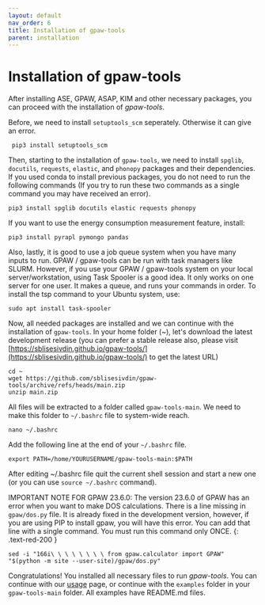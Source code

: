```yaml
---
layout: default
nav_order: 6
title: Installation of gpaw-tools
parent: installation
---
```


# Installation of gpaw-tools

After installing ASE, GPAW, ASAP, KIM and other necessary packages, you can proceed with the installation of *gpaw-tools*.

Before, we need to install `setuptools_scm` seperately. Otherwise it can give an error.

     pip3 install setuptools_scm
 
Then, starting to the installation of `gpaw-tools`, we need to install `spglib`, `docutils`, `requests`, `elastic`, and `phonopy` packages and their dependencies. If you used conda to install previous packages, you do not need to run the following commands (If you try to run these two commands as a single command you may have received an error).

   
    pip3 install spglib docutils elastic requests phonopy

If you want to use the energy consumption measurement feature, install:

    pip3 install pyrapl pymongo pandas

Also, lastly, it is good to use a job queue system when you have many inputs to run. GPAW / gpaw-tools can be run with task managers like SLURM. However, if you use your GPAW / gpaw-tools system on your local server/workstation, using Task Spooler is a good idea. It only works on one server for one user. It makes a queue, and runs your commands in order. To install the tsp command to your Ubuntu system, use:

    sudo apt install task-spooler

Now, all needed packages are installed and we can continue with the installation of `gpaw-tools`. In your home folder (~), let's download the latest development release (you can prefer a stable release also, please visit [https://sblisesivdin.github.io/gpaw-tools/](https://sblisesivdin.github.io/gpaw-tools/) to get the latest URL)

    cd ~
    wget https://github.com/sblisesivdin/gpaw-tools/archive/refs/heads/main.zip
    unzip main.zip

All files will be extracted to a folder called `gpaw-tools-main`. We need to make this folder to `~/.bashrc` file to system-wide reach.

    nano ~/.bashrc

Add the following line at the end of your ``~/.bashrc`` file.

    export PATH=/home/YOURUSERNAME/gpaw-tools-main:$PATH

After editing ~/.bashrc file quit the current shell session and start a new one (or you can use `source ~/.bashrc` command). 

IMPORTANT NOTE FOR GPAW 23.6.0: The version 23.6.0 of GPAW has an error when you want to make DOS calculations. There is a line missing in `gpaw/dos.py` file. It is already fixed in the development version, however, if you are using PIP to install gpaw, you will have this error. You can add that line with a single command. You must run this command only ONCE.
{: .text-red-200 }

    sed -i "166i\ \ \ \ \ \ \ \ from gpaw.calculator import GPAW" "$(python -m site --user-site)/gpaw/dos.py"
    
Congratulations! You installed all necessary files to run *gpaw-tools*. You can continue with our [usage](generalusage.md) page, or continue with the `examples` folder in your `gpaw-tools-main` folder. All examples have README.md files.


